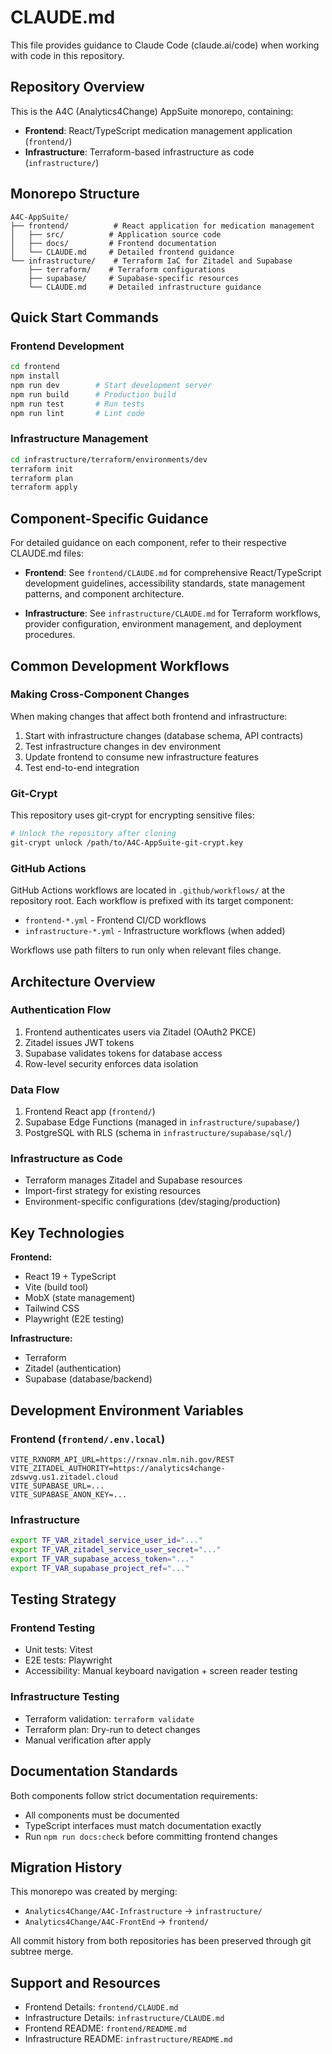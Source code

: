 # CLAUDE.md

This file provides guidance to Claude Code (claude.ai/code) when working with code in this repository.

## Repository Overview

This is the A4C (Analytics4Change) AppSuite monorepo, containing:

- **Frontend**: React/TypeScript medication management application (`frontend/`)
- **Infrastructure**: Terraform-based infrastructure as code (`infrastructure/`)

## Monorepo Structure

```
A4C-AppSuite/
├── frontend/          # React application for medication management
│   ├── src/          # Application source code
│   ├── docs/         # Frontend documentation
│   └── CLAUDE.md     # Detailed frontend guidance
└── infrastructure/    # Terraform IaC for Zitadel and Supabase
    ├── terraform/    # Terraform configurations
    ├── supabase/     # Supabase-specific resources
    └── CLAUDE.md     # Detailed infrastructure guidance
```

## Quick Start Commands

### Frontend Development

```bash
cd frontend
npm install
npm run dev        # Start development server
npm run build      # Production build
npm run test       # Run tests
npm run lint       # Lint code
```

### Infrastructure Management

```bash
cd infrastructure/terraform/environments/dev
terraform init
terraform plan
terraform apply
```

## Component-Specific Guidance

For detailed guidance on each component, refer to their respective CLAUDE.md files:

- **Frontend**: See `frontend/CLAUDE.md` for comprehensive React/TypeScript development guidelines, accessibility standards, state management patterns, and component architecture.

- **Infrastructure**: See `infrastructure/CLAUDE.md` for Terraform workflows, provider configuration, environment management, and deployment procedures.

## Common Development Workflows

### Making Cross-Component Changes

When making changes that affect both frontend and infrastructure:

1. Start with infrastructure changes (database schema, API contracts)
2. Test infrastructure changes in dev environment
3. Update frontend to consume new infrastructure features
4. Test end-to-end integration

### Git-Crypt

This repository uses git-crypt for encrypting sensitive files:

```bash
# Unlock the repository after cloning
git-crypt unlock /path/to/A4C-AppSuite-git-crypt.key
```

### GitHub Actions

GitHub Actions workflows are located in `.github/workflows/` at the repository root. Each workflow is prefixed with its target component:

- `frontend-*.yml` - Frontend CI/CD workflows
- `infrastructure-*.yml` - Infrastructure workflows (when added)

Workflows use path filters to run only when relevant files change.

## Architecture Overview

### Authentication Flow
1. Frontend authenticates users via Zitadel (OAuth2 PKCE)
2. Zitadel issues JWT tokens
3. Supabase validates tokens for database access
4. Row-level security enforces data isolation

### Data Flow
1. Frontend React app (`frontend/`)
2. Supabase Edge Functions (managed in `infrastructure/supabase/`)
3. PostgreSQL with RLS (schema in `infrastructure/supabase/sql/`)

### Infrastructure as Code
- Terraform manages Zitadel and Supabase resources
- Import-first strategy for existing resources
- Environment-specific configurations (dev/staging/production)

## Key Technologies

**Frontend:**
- React 19 + TypeScript
- Vite (build tool)
- MobX (state management)
- Tailwind CSS
- Playwright (E2E testing)

**Infrastructure:**
- Terraform
- Zitadel (authentication)
- Supabase (database/backend)

## Development Environment Variables

### Frontend (`frontend/.env.local`)
```env
VITE_RXNORM_API_URL=https://rxnav.nlm.nih.gov/REST
VITE_ZITADEL_AUTHORITY=https://analytics4change-zdswvg.us1.zitadel.cloud
VITE_SUPABASE_URL=...
VITE_SUPABASE_ANON_KEY=...
```

### Infrastructure
```bash
export TF_VAR_zitadel_service_user_id="..."
export TF_VAR_zitadel_service_user_secret="..."
export TF_VAR_supabase_access_token="..."
export TF_VAR_supabase_project_ref="..."
```

## Testing Strategy

### Frontend Testing
- Unit tests: Vitest
- E2E tests: Playwright
- Accessibility: Manual keyboard navigation + screen reader testing

### Infrastructure Testing
- Terraform validation: `terraform validate`
- Terraform plan: Dry-run to detect changes
- Manual verification after apply

## Documentation Standards

Both components follow strict documentation requirements:
- All components must be documented
- TypeScript interfaces must match documentation exactly
- Run `npm run docs:check` before committing frontend changes

## Migration History

This monorepo was created by merging:
- `Analytics4Change/A4C-Infrastructure` → `infrastructure/`
- `Analytics4Change/A4C-FrontEnd` → `frontend/`

All commit history from both repositories has been preserved through git subtree merge.

## Support and Resources

- Frontend Details: `frontend/CLAUDE.md`
- Infrastructure Details: `infrastructure/CLAUDE.md`
- Frontend README: `frontend/README.md`
- Infrastructure README: `infrastructure/README.md`
